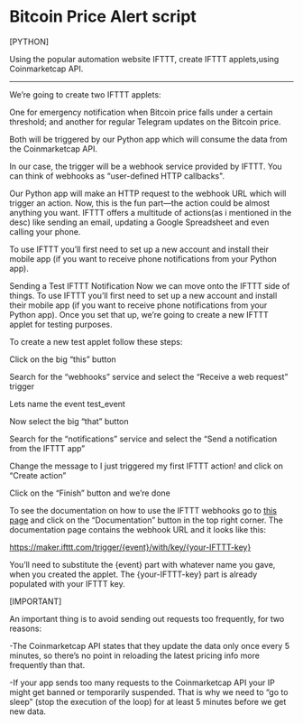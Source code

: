 # Bitcoin Price Alert script


[PYTHON]


Using the popular automation website IFTTT, create IFTTT applets,using Coinmarketcap API. 


-----------

We’re going to create two IFTTT applets:

One for emergency notification when Bitcoin price falls under a certain threshold; 
and another for regular Telegram updates on the Bitcoin price.

Both will be triggered by our Python app which will consume the data from the Coinmarketcap API.


In our case, the trigger will be a webhook service provided by IFTTT. You can think of webhooks as “user-defined HTTP callbacks".

Our Python app will make an HTTP request to the webhook URL which will trigger an action. Now, this is the fun part—the action could be almost anything you want. IFTTT offers a multitude of actions(as i mentioned in the desc) like sending an email, updating a Google Spreadsheet and even calling your phone.

 To use IFTTT you’ll first need to set up a new account and install their mobile app (if you want to receive phone notifications from your Python app).
 
 
 
 
Sending a Test IFTTT Notification
Now we can move onto the IFTTT side of things. To use IFTTT you’ll first need to set up a new account and install their mobile app (if you want to receive phone notifications from your Python app). Once you set that up, we’re going to create a new IFTTT applet for testing purposes.



To create a new test applet follow these steps:

Click on the big “this” button

Search for the “webhooks” service and select the “Receive a web request” trigger

Lets name the event test_event

Now select the big “that” button

Search for the “notifications” service and select the “Send a notification from the IFTTT app”

Change the message to I just triggered my first IFTTT action! and click on “Create action”

Click on the “Finish” button and we’re done
 
 
 
To see the documentation on how to use the IFTTT webhooks go to <a href="https://ifttt.com/maker_webhooks">this page</a> and click on the “Documentation” button in the top right corner. The documentation page contains the webhook URL and it looks like this:

https://maker.ifttt.com/trigger/{event}/with/key/{your-IFTTT-key}


You’ll need to substitute the {event} part with whatever name you gave, when you created the applet. The {your-IFTTT-key} part is already populated with your IFTTT key.



[IMPORTANT]

An important thing is to avoid sending out requests too frequently, for two reasons:

-The Coinmarketcap API states that they update the data only once every 5 minutes, so there’s no point in reloading the latest pricing info more frequently than that.


-If your app sends too many requests to the Coinmarketcap API your IP might get banned or temporarily suspended.
That is why we need to “go to sleep” (stop the execution of the loop) for at least 5 minutes before we get new data. 
 
